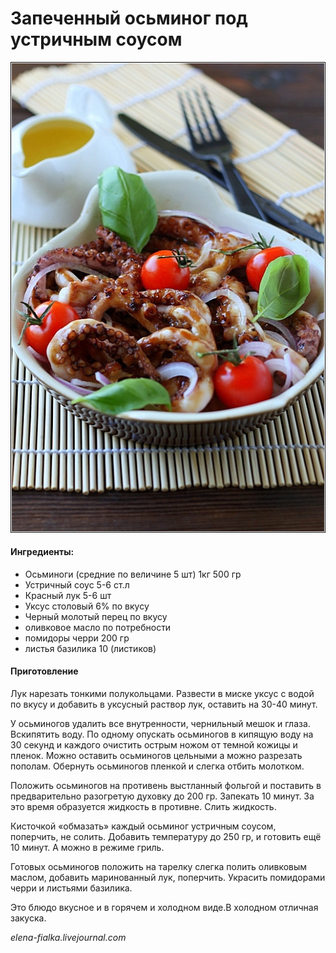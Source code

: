 ﻿---
image: ../pics/osminog22-1.jpg
---
# Запеченный осьминог под устричным соусом

![Запеченный осьминог под устричным соусом](../pics/osminog22-1.jpg)

#### Ингредиенты:

* Осьминоги \(средние по величине 5 шт\) 1кг 500 гр
* Устричный соус 5-6 ст.л
* Красный лук 5-6 шт
* Уксус столовый 6% по вкусу
* Черный молотый перец по вкусу
* оливковое масло по потребности
* помидоры черри 200 гр
* листья базилика 10 \(листиков\)

#### Приготовление

Лук нарезать тонкими полукольцами. Развести в миске уксус с водой по вкусу и добавить в уксусный раствор лук, оставить на 30-40 минут.

У осьминогов удалить все внутренности, чернильный мешок и глаза. Вскипятить воду. По одному опускать осьминогов в кипящую воду на 30 секунд и каждого очистить острым ножом от темной кожицы и пленок. Можно оставить осьминогов цельными а можно разрезать пополам. Обернуть осьминогов пленкой и слегка отбить молотком.

Положить осьминогов на противень выстланный фольгой и поставить в предварительно разогретую духовку до 200 гр. Запекать 10 минут. За это время образуется жидкость в противне. Слить жидкость.

Кисточкой «обмазать» каждый осьминог устричным соусом, поперчить, не солить. Добавить температуру до 250 гр, и готовить ещё 10 минут. А можно в режиме гриль.

Готовых осьминогов положить на тарелку слегка полить оливковым маслом, добавить маринованный лук, поперчить. Украсить помидорами черри и листьями базилика.

Это блюдо вкусное и в горячем и холодном виде.В холодном отличная закуска.

*elena-fialka.livejournal.com*
